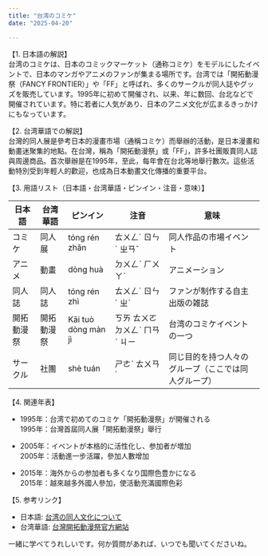 ```yaml
---
title: "台湾のコミケ"
date: "2025-04-20"

---
```


【1. 日本語の解説】  
台湾のコミケは、日本のコミックマーケット（通称コミケ）をモデルにしたイベントで、日本のマンガやアニメのファンが集まる場所です。台湾では「開拓動漫祭（FANCY FRONTIER）」や「FF」と呼ばれ、多くのサークルが同人誌やグッズを販売しています。1995年に初めて開催され、以来、年に数回、台北などで開催されています。特に若者に人気があり、日本のアニメ文化が広まるきっかけにもなっています。

【2. 台湾華語での解説】  
台灣的同人展是參考日本的漫畫市場（通稱コミケ）而舉辦的活動，是日本漫畫和動畫迷聚集的地點。在台灣，稱為「開拓動漫祭」或「FF」，許多社團販賣同人誌與周邊商品。首次舉辦是在1995年，至此，每年會在台北等地舉行數次。這些活動特別受到年輕人的歡迎，也成為日本動畫文化傳播的重要平台。

【3. 用語リスト（日本語・台湾華語・ピンイン・注音・意味）】  

| 日本語       | 台湾華語          | ピンイン    | 注音       | 意味                           |
|-------------|------------------|-------------|-----------|------------------------------|
| コミケ       | 同人展           | tóng rén zhǎn  | ㄊㄨㄥˊ ㄖㄣˊ ㄓㄢˇ | 同人作品の市場イベント               |
| アニメ       | 動畫             | dòng huà    | ㄉㄨㄥˋ ㄏㄨㄚˋ | アニメーション                     |
| 同人誌       | 同人誌           | tóng rén zhì  | ㄊㄨㄥˊ ㄖㄣˊ ㄓˋ   | ファンが制作する自主出版の雑誌         |
| 開拓動漫祭    | 開拓動漫祭       | Kāi tuò dòng màn jì  | ㄎㄞ ㄊㄨㄛ ㄉㄨㄥˋ ㄇㄢˋ ㄐㄧ | 台湾のコミケイベントの一つ             |
| サークル     | 社團             | shè tuán    | ㄕㄜˋ ㄊㄨㄢˊ    | 同じ目的を持つ人々のグループ（ここでは同人グループ）|

【4. 関連年表】  

- 1995年：台湾で初めてのコミケ「開拓動漫祭」が開催される  
  1995年：台灣首屆同人展「開拓動漫祭」舉行  

- 2005年：イベントが本格的に活性化し、参加者が増加  
  2005年：活動進一步活躍，參加人數增加  

- 2015年：海外からの参加者も多くなり国際色豊かになる  
  2015年：越來越多外國人參加，使活動充滿國際色彩  

【5. 参考リンク】  

- 日本語: [台湾の同人文化について](https://www.itmedia.co.jp/news/articles/1903/15/news049.html)  
- 台湾華語: [台灣開拓動漫祭官方網站](http://www.f-2.com.tw)  

一緒に学べてうれしいです。何か質問があれば、いつでも聞いてくださいね。
